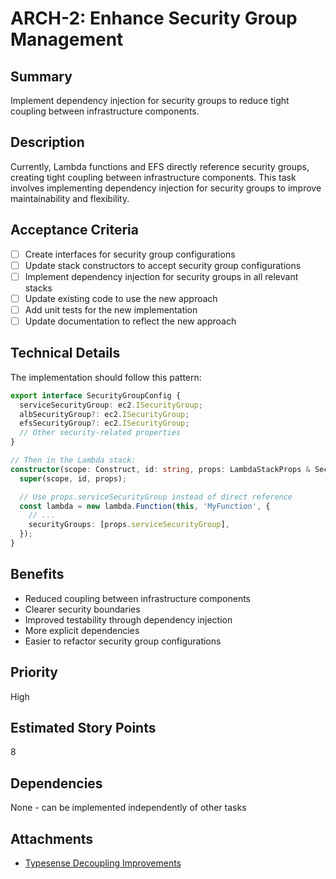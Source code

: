 # ARCH-2: Enhance Security Group Management

## Summary

Implement dependency injection for security groups to reduce tight coupling between infrastructure components.

## Description

Currently, Lambda functions and EFS directly reference security groups, creating tight coupling between infrastructure components. This task involves implementing dependency injection for security groups to improve maintainability and flexibility.

## Acceptance Criteria

- [ ] Create interfaces for security group configurations
- [ ] Update stack constructors to accept security group configurations
- [ ] Implement dependency injection for security groups in all relevant stacks
- [ ] Update existing code to use the new approach
- [ ] Add unit tests for the new implementation
- [ ] Update documentation to reflect the new approach

## Technical Details

The implementation should follow this pattern:

```typescript
export interface SecurityGroupConfig {
  serviceSecurityGroup: ec2.ISecurityGroup;
  albSecurityGroup?: ec2.ISecurityGroup;
  efsSecurityGroup?: ec2.ISecurityGroup;
  // Other security-related properties
}

// Then in the Lambda stack:
constructor(scope: Construct, id: string, props: LambdaStackProps & SecurityGroupConfig) {
  super(scope, id, props);

  // Use props.serviceSecurityGroup instead of direct reference
  const lambda = new lambda.Function(this, 'MyFunction', {
    // ...
    securityGroups: [props.serviceSecurityGroup],
  });
}
```

## Benefits

- Reduced coupling between infrastructure components
- Clearer security boundaries
- Improved testability through dependency injection
- More explicit dependencies
- Easier to refactor security group configurations

## Priority

High

## Estimated Story Points

8

## Dependencies

None - can be implemented independently of other tasks

## Attachments

- [Typesense Decoupling Improvements](../TODO/typesense-decoupling-improvements.md)

